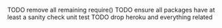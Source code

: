 
TODO remove all remaining require()
TODO ensure all packages have at least a sanity check unit test
TODO drop heroku and everything related
